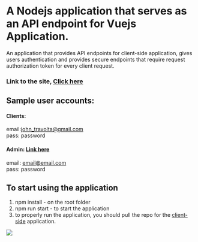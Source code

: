 # A Nodejs application that serves as an API endpoint for Vuejs Application.

An application that provides API endpoints for client-side application, gives users authentication and provides secure endpoints that require request authorization token for every client request.

### Link to the site, <a target="_blank" href="https://custom-vueflix.netlify.app/">Click here</a>

## Sample user accounts:

#### Clients:
  email:john_travolta@gmail.com
  <br/>
  pass: password
 
#### Admin: <a href="https://custom-vueflix.netlify.app/admin/login">Link here</a>
  email: email@email.com
  <br/>
  pass: password
  
## To start using the application

1. npm install - on the root folder
2. npm run start - to start the application
3. to properly run the application, you should pull the repo for the <a href="https://github.com/airrakedev/Vuejs-and-Vuetify-with-Vuex-and-Vuerouter-application">client-side</a> application.


<img src="src/assets/thumbnail/Screen%20Shot%202020-09-13%20at%2010.52.02%20PM.png"/>
